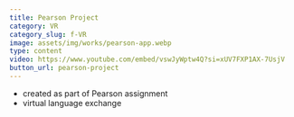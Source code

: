 ```yaml
---
title: Pearson Project
category: VR
category_slug: f-VR
image: assets/img/works/pearson-app.webp
type: content
video: https://www.youtube.com/embed/vswJyWptw4Q?si=xUV7FXP1AX-7UsjV
button_url: pearson-project
---
```

* created as part of Pearson assignment
* virtual language exchange
